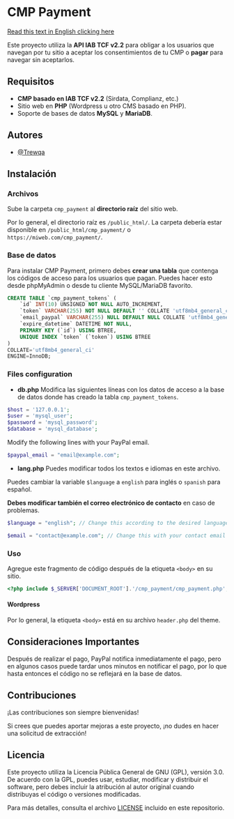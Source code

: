 # CMP Payment

[Read this text in English clicking here](readme.md)

Este proyecto utiliza la **API IAB TCF v2.2** para obligar a los usuarios que navegan por tu sitio a aceptar los consentimientos de tu CMP o **pagar** para navegar sin aceptarlos.

## Requisitos

- **CMP basado en IAB TCF v2.2** (Sirdata, Complianz, etc.)
- Sitio web en **PHP** (Wordpress u otro CMS basado en PHP).
- Soporte de bases de datos **MySQL** y **MariaDB**.

## Autores

- [@Trewqa](https://www.github.com/trewqa)

## Instalación

### Archivos
Sube la carpeta `cmp_payment` al **directorio raíz** del sitio web.

Por lo general, el directorio raíz es `/public_html/`. La carpeta debería estar disponible en `/public_html/cmp_payment/` o `https://miweb.com/cmp_payment/`.

### Base de datos
Para instalar CMP Payment, primero debes **crear una tabla** que contenga los códigos de acceso para los usuarios que pagan.
Puedes hacer esto desde phpMyAdmin o desde tu cliente MySQL/MariaDB favorito.
```sql
CREATE TABLE `cmp_payment_tokens` (
	`id` INT(10) UNSIGNED NOT NULL AUTO_INCREMENT,
	`token` VARCHAR(255) NOT NULL DEFAULT '' COLLATE 'utf8mb4_general_ci',
	`email_paypal` VARCHAR(255) NULL DEFAULT NULL COLLATE 'utf8mb4_general_ci',
	`expire_datetime` DATETIME NOT NULL,
	PRIMARY KEY (`id`) USING BTREE,
	UNIQUE INDEX `token` (`token`) USING BTREE
)
COLLATE='utf8mb4_general_ci'
ENGINE=InnoDB;
```

### Files configuration

* **db.php**
Modifica las siguientes líneas con los datos de acceso a la base de datos donde has creado la tabla `cmp_payment_tokens`.
```php
$host = '127.0.0.1';
$user = 'mysql_user';
$password = 'mysql_password';
$database = 'mysql_database';
```

Modify the following lines with your PayPal email.

```php
$paypal_email = "email@example.com";
```

* **lang.php**
Puedes modificar todos los textos e idiomas en este archivo.

Puedes cambiar la variable `$language` a `english` para inglés o `spanish` para español.

**Debes modificar también el correo electrónico de contacto** en caso de problemas.
```php
$language = "english"; // Change this according to the desired language ("spanish" or "english")

$email = "contact@example.com"; // Change this with your contact email
```

### Uso
Agregue este fragmento de código después de la etiqueta `<body>` en su sitio.
```php
<?php include $_SERVER['DOCUMENT_ROOT'].'/cmp_payment/cmp_payment.php'; ?>
```

#### Wordpress
Por lo general, la etiqueta `<body>` está en su archivo `header.php` del theme.


## Consideraciones Importantes

Después de realizar el pago, PayPal notifica inmediatamente el pago, pero en algunos casos puede tardar unos minutos en notificar el pago, por lo que hasta entonces el código no se reflejará en la base de datos.

## Contribuciones

¡Las contribuciones son siempre bienvenidas!

Si crees que puedes aportar mejoras a este proyecto, ¡no dudes en hacer una solicitud de extracción!


## Licencia

Este proyecto utiliza la Licencia Pública General de GNU (GPL), versión 3.0. De acuerdo con la GPL, puedes usar, estudiar, modificar y distribuir el software, pero debes incluir la atribución al autor original cuando distribuyas el código o versiones modificadas.

Para más detalles, consulta el archivo [LICENSE](LICENSE) incluido en este repositorio.